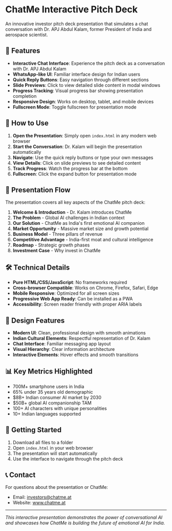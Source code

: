 # ChatMe Interactive Pitch Deck

An innovative investor pitch deck presentation that simulates a chat conversation with Dr. APJ Abdul Kalam, former President of India and aerospace scientist.

## 🚀 Features

- **Interactive Chat Interface**: Experience the pitch deck as a conversation with Dr. APJ Abdul Kalam
- **WhatsApp-like UI**: Familiar interface design for Indian users
- **Quick Reply Buttons**: Easy navigation through different sections
- **Slide Previews**: Click to view detailed slide content in modal windows
- **Progress Tracking**: Visual progress bar showing presentation completion
- **Responsive Design**: Works on desktop, tablet, and mobile devices
- **Fullscreen Mode**: Toggle fullscreen for presentation mode

## 📱 How to Use

1. **Open the Presentation**: Simply open `index.html` in any modern web browser
2. **Start the Conversation**: Dr. Kalam will begin the presentation automatically
3. **Navigate**: Use the quick reply buttons or type your own messages
4. **View Details**: Click on slide previews to see detailed content
5. **Track Progress**: Watch the progress bar at the bottom
6. **Fullscreen**: Click the expand button for presentation mode

## 🎯 Presentation Flow

The presentation covers all key aspects of the ChatMe pitch deck:

1. **Welcome & Introduction** - Dr. Kalam introduces ChatMe
2. **The Problem** - Global AI challenges in Indian context
3. **Our Solution** - ChatMe as India's first emotional AI companion
4. **Market Opportunity** - Massive market size and growth potential
5. **Business Model** - Three pillars of revenue
6. **Competitive Advantage** - India-first moat and cultural intelligence
7. **Roadmap** - Strategic growth phases
8. **Investment Case** - Why invest in ChatMe

## 🛠️ Technical Details

- **Pure HTML/CSS/JavaScript**: No frameworks required
- **Cross-browser Compatible**: Works on Chrome, Firefox, Safari, Edge
- **Mobile Responsive**: Optimized for all screen sizes
- **Progressive Web App Ready**: Can be installed as a PWA
- **Accessibility**: Screen reader friendly with proper ARIA labels

## 🎨 Design Features

- **Modern UI**: Clean, professional design with smooth animations
- **Indian Cultural Elements**: Respectful representation of Dr. Kalam
- **Chat Interface**: Familiar messaging app layout
- **Visual Hierarchy**: Clear information architecture
- **Interactive Elements**: Hover effects and smooth transitions

## 📊 Key Metrics Highlighted

- 700M+ smartphone users in India
- 65% under 35 years old demographic
- $8B+ Indian consumer AI market by 2030
- $50B+ global AI companionship TAM
- 100+ AI characters with unique personalities
- 10+ Indian languages supported

## 🚀 Getting Started

1. Download all files to a folder
2. Open `index.html` in your web browser
3. The presentation will start automatically
4. Use the interface to navigate through the pitch deck

## 📞 Contact

For questions about the presentation or ChatMe:
- Email: investors@chatme.at
- Website: www.chatme.at

---

*This interactive presentation demonstrates the power of conversational AI and showcases how ChatMe is building the future of emotional AI for India.* 